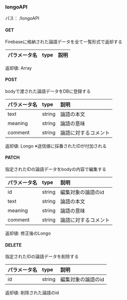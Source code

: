 ### longoAPI
パス： /longoAPI

#### GET
Firebaseに格納された論語データを全て一覧形式で返却する

|パラメータ名|type|説明|
|:-----|:-----|:-----|

返却値: Array<Longo>

#### POST
bodyで渡された論語データをDBに登録する

|パラメータ名|type|説明|
|:-----|:-----|:-----|
|text|string|論語の本文|
|meaning|string|論語の意味|
|comment|string|論語に対するコメント|

返却値: Longo ※送信値に採番されたIDが付加される


#### PATCH
指定されたIDの論語データをbodyの内容で編集する

|パラメータ名|type|説明|
|:-----|:-----|:-----|
|id|string|編集対象の論語のid|
|text|string|論語の本文|
|meaning|string|論語の意味|
|comment|string|論語に対するコメント|

返却値: 修正後のLongo


#### DELETE
指定されたIDの論語データを削除する

|パラメータ名|type|説明|
|:-----|:-----|:-----|
|id|string|編集対象の論語のid|

返却値: 削除された論語のid

